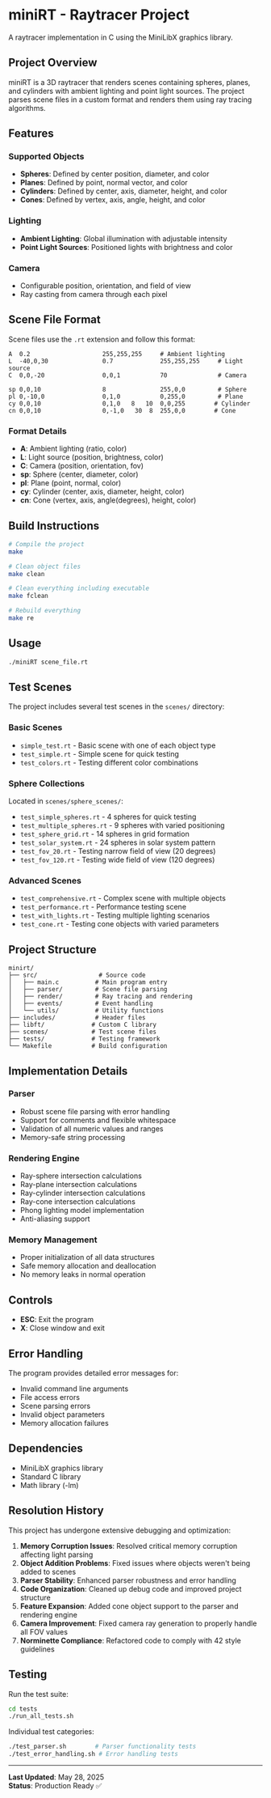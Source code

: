 # miniRT - Raytracer Project

A raytracer implementation in C using the MiniLibX graphics library.

## Project Overview

miniRT is a 3D raytracer that renders scenes containing spheres, planes, and cylinders with ambient lighting and point light sources. The project parses scene files in a custom format and renders them using ray tracing algorithms.

## Features

### Supported Objects
- **Spheres**: Defined by center position, diameter, and color
- **Planes**: Defined by point, normal vector, and color  
- **Cylinders**: Defined by center, axis, diameter, height, and color
- **Cones**: Defined by vertex, axis, angle, height, and color

### Lighting
- **Ambient Lighting**: Global illumination with adjustable intensity
- **Point Light Sources**: Positioned lights with brightness and color

### Camera
- Configurable position, orientation, and field of view
- Ray casting from camera through each pixel

## Scene File Format

Scene files use the `.rt` extension and follow this format:

```
A  0.2                    255,255,255     # Ambient lighting
L  -40,0,30               0.7             255,255,255     # Light source
C  0,0,-20                0,0,1           70              # Camera

sp 0,0,10                 8               255,0,0         # Sphere
pl 0,-10,0                0,1,0           0,255,0         # Plane
cy 0,0,10                 0,1,0   8   10  0,0,255        # Cylinder
cn 0,0,10                 0,-1,0   30  8  255,0,0        # Cone
```

### Format Details
- **A**: Ambient lighting (ratio, color)
- **L**: Light source (position, brightness, color)
- **C**: Camera (position, orientation, fov)
- **sp**: Sphere (center, diameter, color)
- **pl**: Plane (point, normal, color)
- **cy**: Cylinder (center, axis, diameter, height, color)
- **cn**: Cone (vertex, axis, angle(degrees), height, color)

## Build Instructions

```bash
# Compile the project
make

# Clean object files
make clean

# Clean everything including executable
make fclean

# Rebuild everything
make re
```

## Usage

```bash
./miniRT scene_file.rt
```

## Test Scenes

The project includes several test scenes in the `scenes/` directory:

### Basic Scenes
- `simple_test.rt` - Basic scene with one of each object type
- `test_simple.rt` - Simple scene for quick testing
- `test_colors.rt` - Testing different color combinations

### Sphere Collections
Located in `scenes/sphere_scenes/`:
- `test_simple_spheres.rt` - 4 spheres for quick testing
- `test_multiple_spheres.rt` - 9 spheres with varied positioning
- `test_sphere_grid.rt` - 14 spheres in grid formation
- `test_solar_system.rt` - 24 spheres in solar system pattern
- `test_fov_20.rt` - Testing narrow field of view (20 degrees)
- `test_fov_120.rt` - Testing wide field of view (120 degrees)

### Advanced Scenes
- `test_comprehensive.rt` - Complex scene with multiple objects
- `test_performance.rt` - Performance testing scene
- `test_with_lights.rt` - Testing multiple lighting scenarios
- `test_cone.rt` - Testing cone objects with varied parameters

## Project Structure

```
minirt/
├── src/                 # Source code
│   ├── main.c          # Main program entry
│   ├── parser/         # Scene file parsing
│   ├── render/         # Ray tracing and rendering
│   ├── events/         # Event handling
│   └── utils/          # Utility functions
├── includes/           # Header files
├── libft/             # Custom C library
├── scenes/            # Test scene files
├── tests/             # Testing framework
└── Makefile           # Build configuration
```

## Implementation Details

### Parser
- Robust scene file parsing with error handling
- Support for comments and flexible whitespace
- Validation of all numeric values and ranges
- Memory-safe string processing

### Rendering Engine
- Ray-sphere intersection calculations
- Ray-plane intersection calculations  
- Ray-cylinder intersection calculations
- Ray-cone intersection calculations
- Phong lighting model implementation
- Anti-aliasing support

### Memory Management
- Proper initialization of all data structures
- Safe memory allocation and deallocation
- No memory leaks in normal operation

## Controls

- **ESC**: Exit the program
- **X**: Close window and exit

## Error Handling

The program provides detailed error messages for:
- Invalid command line arguments
- File access errors
- Scene parsing errors
- Invalid object parameters
- Memory allocation failures

## Dependencies

- MiniLibX graphics library
- Standard C library
- Math library (-lm)

## Resolution History

This project has undergone extensive debugging and optimization:

1. **Memory Corruption Issues**: Resolved critical memory corruption affecting light parsing
2. **Object Addition Problems**: Fixed issues where objects weren't being added to scenes
3. **Parser Stability**: Enhanced parser robustness and error handling
4. **Code Organization**: Cleaned up debug code and improved project structure
5. **Feature Expansion**: Added cone object support to the parser and rendering engine
6. **Camera Improvement**: Fixed camera ray generation to properly handle all FOV values
7. **Norminette Compliance**: Refactored code to comply with 42 style guidelines

## Testing

Run the test suite:
```bash
cd tests
./run_all_tests.sh
```

Individual test categories:
```bash
./test_parser.sh        # Parser functionality tests
./test_error_handling.sh # Error handling tests
```

---

**Last Updated**: May 28, 2025  
**Status**: Production Ready ✅
